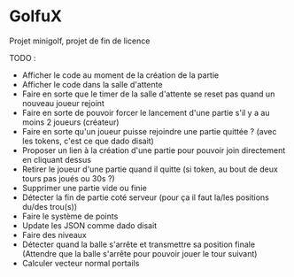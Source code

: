 # GolfuX
Projet minigolf, projet de fin de licence

TODO :
- Afficher le code au moment de la création de la partie
- Afficher le code dans la salle d'attente
- Faire en sorte que le timer de la salle d'attente se reset pas quand un nouveau joueur rejoint
- Faire en sorte de pouvoir forcer le lancement d'une partie s'il y a au moins 2 joueurs (créateur)
- Faire en sorte qu'un joueur puisse rejoindre une partie quittée ? (avec les tokens, c'est ce que dado disait)
- Proposer un lien à la création d'une partie pour pouvoir join directement en cliquant dessus
- Retirer le joueur d'une partie quand il quitte (si token, au bout de deux tours pas joués ou 30s ?)
- Supprimer une partie vide ou finie
- Détecter la fin de partie coté serveur (pour ça il faut la/les positions du/des trou(s))
- Faire le système de points
- Update les JSON comme dado disait
- Faire des niveaux
- Détecter quand la balle s'arrête et transmettre sa position finale (Attendre que la balle s'arrête pour pouvoir jouer le tour suivant)
- Calculer vecteur normal portails
